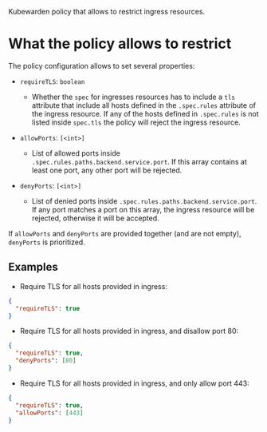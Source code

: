 Kubewarden policy that allows to restrict ingress resources.

# What the policy allows to restrict

The policy configuration allows to set several properties:

* `requireTLS`: `boolean`
  * Whether the `spec` for ingresses resources has to include a `tls`
    attribute that include all hosts defined in the `.spec.rules`
    attribute of the ingress resource. If any of the hosts defined in
    `.spec.rules` is not listed inside `spec.tls` the policy will
    reject the ingress resource.

* `allowPorts`: `[<int>]`
  * List of allowed ports inside
    `.spec.rules.paths.backend.service.port`. If this array contains
    at least one port, any other port will be rejected.

* `denyPorts`: `[<int>]`
  * List of denied ports inside
    `.spec.rules.paths.backend.service.port`. If any port matches a
    port on this array, the ingress resource will be rejected,
    otherwise it will be accepted.

If `allowPorts` and `denyPorts` are provided together (and are not
empty), `denyPorts` is prioritized.

## Examples

* Require TLS for all hosts provided in ingress:

```json
{
  "requireTLS": true
}

```

* Require TLS for all hosts provided in ingress, and disallow port 80:

```json
{
  "requireTLS": true,
  "denyPorts": [80]
}

```

* Require TLS for all hosts provided in ingress, and only allow port
  443:

```json
{
  "requireTLS": true,
  "allowPorts": [443]
}

```
